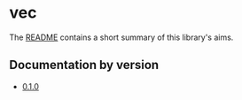 # vec

The [README](https://github.com/Oldpug/vec/blob/master/README.md)
contains a short summary of this library's aims.

## Documentation by version

- [0.1.0](0.1.0)
